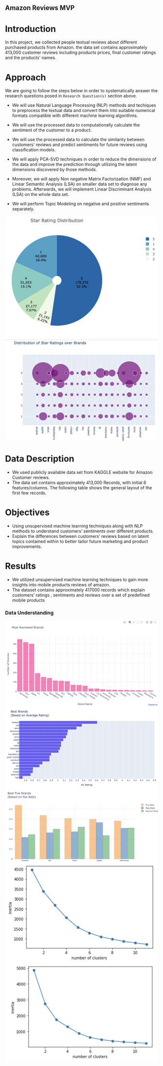 
## Amazon Reviews MVP

Introduction
============

In this project, we collected people textual reviews about different purchased products from Amazon. the data set contains approximately 413,000 customer reviews including products prices, final customer ratings and the products' names.


Approach
========

We are going to follow the steps below in order to systematically answer the research questions posed in `Research Question(s)` section above.

- We will use Natural Language Processing (NLP) methods and techiques to preprocess the textual data and convert them into suitable numerical formats compatible with different machine learning algorithms.

- We will use the processed data to computationally calculate the sentiment of the customer to a product.

- We will use the processed data to calculate the similarity between customers' reviews and predict sentiments for future reviews using classification models.

- We will apply PCA-SVD techniques in order to reduce the dimensions of the data and improve the prediction through utilizing the latent dimensions discovered by those methods.

- Moreover, we will apply Non negative Matrix Factorization (NMF) and Linear Semantic Analysis (LSA) on smaller data set to diagnose any problems. Afterwards, we will implement Linear Discriminant Analysis (LSA) on the whole data set.

- We will perform Topic Modeling on negative and positive sentiments separately.

<img src="1.png">

<img src="2.png">


Data Description
================

- We used publicly available data set from KAGGLE website for Amazon Customer reviews.
- The data set contains approximately 413,000 Records, with initial 6 features/columns. The following table shows the general layout of the first few records.

Objectives
==========

- Using unsupervised machine learning techniques along with NLP methods to understand customers’ sentiments over different products.
- Explain the differences between customers’ reviews based on latent topics contained within to better tailor future marketing and product improvements.


Results
=======

- We utilized unsupervised machine learning techniques to gain more insights into mobile products reviews of amazon.
- The dataset contains approximately 417000 records which explain customers’ ratings , sentiments and reviews over a set of predefined mobile products

### Data Understanding

<img src="3.png">
<br/>

<img src="4.png">
<br/>

<img src="best.five.png">
<br/>

<img src="positive.elbow.png">
<br/>

<img src="negative.elbow.png">
<br/>






